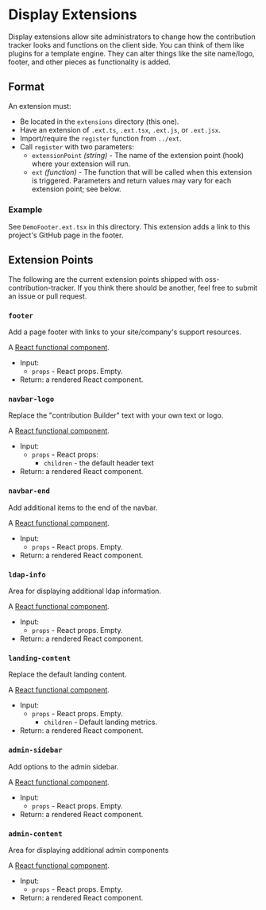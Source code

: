 # Display Extensions

Display extensions allow site administrators to change how the contribution tracker looks and functions on the client side. You can think of them like plugins for a template engine. They can alter things like the site name/logo, footer, and other pieces as functionality is added.

## Format

An extension must:

* Be located in the `extensions` directory (this one).
* Have an extension of `.ext.ts`, `.ext.tsx`, `.ext.js`, or `.ext.jsx`.
* Import/require the `register` function from `../ext`.
* Call `register` with two parameters:
    * `extensionPoint` _(string)_ - The name of the extension point (hook) where your extension will run.
    * `ext` _(function)_ - The function that will be called when this extension is triggered. Parameters and return values may vary for each extension point; see below.

### Example

See `DemoFooter.ext.tsx` in this directory. This extension adds a link to this project's GitHub page in the footer.

## Extension Points

The following are the current extension points shipped with oss-contribution-tracker. If you think there should be another, feel free to submit an issue or pull request.

### `footer`

Add a page footer with links to your site/company's support resources.

A [React functional component].

* Input:
    * `props` - React props. Empty.
* Return: a rendered React component.

### `navbar-logo`

Replace the "contribution Builder" text with your own text or logo.

A [React functional component].

* Input:
    * `props` - React props:
        * `children` - the default header text
* Return: a rendered React component.

### `navbar-end`

Add additional items to the end of the navbar.

A [React functional component].

* Input:
    * `props` - React props. Empty.
* Return: a rendered React component.

### `ldap-info`

Area for displaying additional ldap information.

A [React functional component].

* Input:
    * `props` - React props. Empty.
* Return: a rendered React component.

### `landing-content`

Replace the default landing content.

A [React functional component].

* Input:
    * `props` - React props. Empty.
        * `children` - Default landing metrics.
* Return: a rendered React component.

### `admin-sidebar`

Add options to the admin sidebar.

A [React functional component].

* Input:
    * `props` - React props. Empty.
* Return: a rendered React component.

### `admin-content`

Area for displaying additional admin components

A [React functional component].

* Input:
    * `props` - React props. Empty.
* Return: a rendered React component.

[React functional component]: https://reactjs.org/docs/components-and-props.html#functional-and-class-components